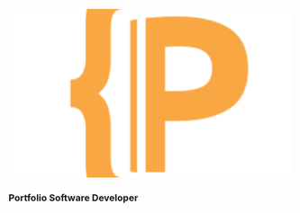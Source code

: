![img](https://raw.githubusercontent.com/papchenko/papchenko.com/6670f6b47cbc0d096499390dc084320d0afa9773/resources/img/papckenko-logo.svg)
### Portfolio Software Developer

